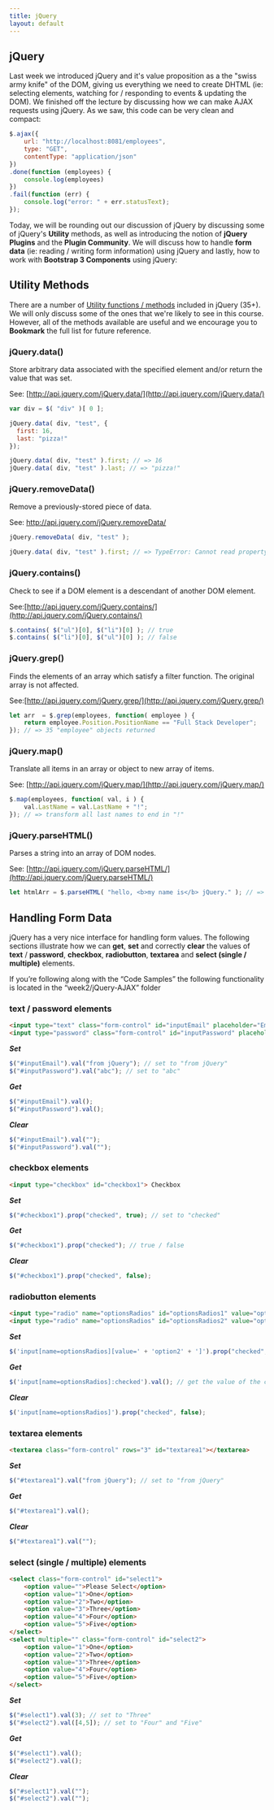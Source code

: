 ```yaml
---
title: jQuery
layout: default
---
```


## jQuery

Last week we introduced jQuery and it's value proposition as a the "swiss army knife" of the DOM, giving us everything we need to create DHTML (ie: selecting elements, watching for / responding to events & updating the DOM).  We finished off the lecture by discussing how we can make AJAX requests using jQuery.  As we saw, this code can be very clean and compact:

```js
$.ajax({
    url: "http://localhost:8081/employees", 
    type: "GET",
    contentType: "application/json"
})
.done(function (employees) {
    console.log(employees)  
})
.fail(function (err) {
    console.log("error: " + err.statusText);
});
```

Today, we will be rounding out our discussion of jQuery by discussing some of jQuery's **Utility** methods, as well as introducing the notion of **jQuery Plugins** and the **Plugin Community**. We will discuss how to handle **form data** (ie: reading / writing form information) using jQuery and lastly, how to work with **Bootstrap 3 Components** using jQuery:

## Utility Methods

There are a number of [Utility functions / methods](http://api.jquery.com/category/utilities/) included in jQuery (35\+). We will only discuss some of the ones that we're likely to see in this course. However, all of the methods available are useful and we encourage you to **Bookmark** the full list for future reference.  

### jQuery.data()

Store arbitrary data associated with the specified element and/or return the value that was set.

See: [http://api.jquery.com/jQuery.data/](http://api.jquery.com/jQuery.data/)

```js
var div = $( "div" )[ 0 ];

jQuery.data( div, "test", {
  first: 16,
  last: "pizza!"
});

jQuery.data( div, "test" ).first; // => 16
jQuery.data( div, "test" ).last; // => "pizza!"
```

### jQuery.removeData()

Remove a previously-stored piece of data.

See: http://api.jquery.com/jQuery.removeData/

```js
jQuery.removeData( div, "test" );

jQuery.data( div, "test" ).first; // => TypeError: Cannot read property 'first' of undefined
```

### jQuery.contains()

Check to see if a DOM element is a descendant of another DOM element.

See:[http://api.jquery.com/jQuery.contains/](http://api.jquery.com/jQuery.contains/)

```js
$.contains( $("ul")[0], $("li")[0] ); // true
$.contains( $("li")[0], $("ul")[0] ); // false
```

### jQuery.grep()

Finds the elements of an array which satisfy a filter function. The original array is not affected.

See:[http://api.jquery.com/jQuery.grep/](http://api.jquery.com/jQuery.grep/)

```js
let arr  = $.grep(employees, function( employee ) {
    return employee.Position.PositionName == "Full Stack Developer";
}); // => 35 "employee" objects returned
```

### jQuery.map()

Translate all items in an array or object to new array of items.

See: [http://api.jquery.com/jQuery.map/](http://api.jquery.com/jQuery.map/)

```js
$.map(employees, function( val, i ) {
    val.LastName = val.LastName + "!";
}); // => transform all last names to end in "!"
```

### jQuery.parseHTML()

Parses a string into an array of DOM nodes.

See: [http://api.jquery.com/jQuery.parseHTML/](http://api.jquery.com/jQuery.parseHTML/)

```js
let htmlArr = $.parseHTML( "hello, <b>my name is</b> jQuery." ); // => 3 elements: 'hello, ', <b> and ' jQuery.'
```

## Handling Form Data

jQuery has a very nice interface for handling form values.  The following sections illustrate how we can **get**, **set** and correctly **clear** the values of **text** / **password**, **checkbox**, **radiobutton**, **textarea** and **select (single / multiple)** elements.  

If you’re following along with the “Code Samples” the following functionality is located in the “week2/jQuery-AJAX” folder

### text / password elements

```html
<input type="text" class="form-control" id="inputEmail" placeholder="Email">
<input type="password" class="form-control" id="inputPassword" placeholder="Password">
```

***Set***
```js
$("#inputEmail").val("from jQuery"); // set to "from jQuery"
$("#inputPassword").val("abc"); // set to "abc"
```

***Get***
```js
$("#inputEmail").val(); 
$("#inputPassword").val();
```

***Clear***
```js
$("#inputEmail").val(""); 
$("#inputPassword").val("");
```

### checkbox elements

```html
<input type="checkbox" id="checkbox1"> Checkbox
```

***Set***
```js
$("#checkbox1").prop("checked", true); // set to "checked"
```

***Get***
```js
$("#checkbox1").prop("checked"); // true / false
```

***Clear***
```js
$("#checkbox1").prop("checked", false);
```

### radiobutton elements

```html
<input type="radio" name="optionsRadios" id="optionsRadios1" value="option1"> Option One
<input type="radio" name="optionsRadios" id="optionsRadios2" value="option2"> Option Two
```

***Set***
```js
$('input[name=optionsRadios][value=' + 'option2' + ']').prop("checked", true ); // set "option 2" to checked
```

***Get***
```js
$('input[name=optionsRadios]:checked').val(); // get the value of the checked "optionsRadio"
```

***Clear***
```js
$('input[name=optionsRadios]').prop("checked", false);
```

### textarea elements

```html
<textarea class="form-control" rows="3" id="textarea1"></textarea>
```

***Set***
```js
$("#textarea1").val("from jQuery"); // set to "from jQuery"
```

***Get***
```js
$("#textarea1").val();
```

***Clear***
```js
$("#textarea1").val("");
```

### select (single / multiple) elements

```html
<select class="form-control" id="select1">
    <option value="">Please Select</option>
    <option value="1">One</option>
    <option value="2">Two</option>
    <option value="3">Three</option>
    <option value="4">Four</option>
    <option value="5">Five</option>
</select>
<select multiple="" class="form-control" id="select2">
    <option value="1">One</option>
    <option value="2">Two</option>
    <option value="3">Three</option>
    <option value="4">Four</option>
    <option value="5">Five</option>
</select>
```

***Set***
```js
$("#select1").val(3); // set to "Three"
$("#select2").val([4,5]); // set to "Four" and "Five"
```

***Get***
```js
$("#select1").val();
$("#select2").val();
```

***Clear***
```js
$("#select1").val("");
$("#select2").val("");
```




